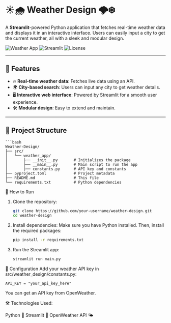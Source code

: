 # ☀️🌧️ Weather Design 🌩️❄️

A **Streamlit**-powered Python application that fetches real-time weather data and displays it in an interactive interface. Users can easily input a city to get the current weather, all with a sleek and modular design.

![Weather App](https://img.shields.io/badge/Weather-App-blue?style=for-the-badge&logo=python) ![Streamlit](https://img.shields.io/badge/Built%20with-Streamlit-red?style=for-the-badge&logo=streamlit) ![License](https://img.shields.io/badge/License-MIT-green?style=for-the-badge)

---

## 🌟 Features

- 🔥 **Real-time weather data**: Fetches live data using an API.
- 🌍 **City-based search**: Users can input any city to get weather details.
- 🖥️ **Interactive web interface**: Powered by Streamlit for a smooth user experience.
- 🛠️ **Modular design**: Easy to extend and maintain.

---

## 📂 Project Structure

    ```bash
    Weather-Design/
    ├── src/
    │   └── weather_app/
    │       ├── __init__.py       # Initializes the package
    │       ├── __main__.py       # Main script to run the app
    │       ├── constants.py      # API key and constants
    ├── pyproject.toml            # Project metadata
    ├── README.md                 # This file
    └── requirements.txt          # Python dependencies

🚀 How to Run
1. Clone the repository:
     ```bash
    git clone https://github.com/your-username/weather-design.git
    cd weather-design
2. Install dependencies: Make sure you have Python installed. Then, install the required packages:
   ```bash
   pip install -r requirements.txt
4. Run the Streamlit app:
   ```bash
   streamlit run main.py

🔧 Configuration
Add your weather API key in src/weather_design/constants.py:

    API_KEY = "your_api_key_here"

You can get an API key from OpenWeather.

🛠️ Technologies Used:

Python 🐍
Streamlit 🎈
OpenWeather API 🌤️


